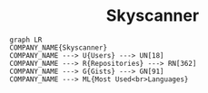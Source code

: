 <h1 align="center">Skyscanner</h1>

```mermaid
graph LR
COMPANY_NAME{Skyscanner}
COMPANY_NAME ---> U{Users} ---> UN[18]
COMPANY_NAME ---> R{Repositories} ---> RN[362]
COMPANY_NAME ---> G{Gists} ---> GN[91]
COMPANY_NAME ---> ML{Most Used<br>Languages}
```
